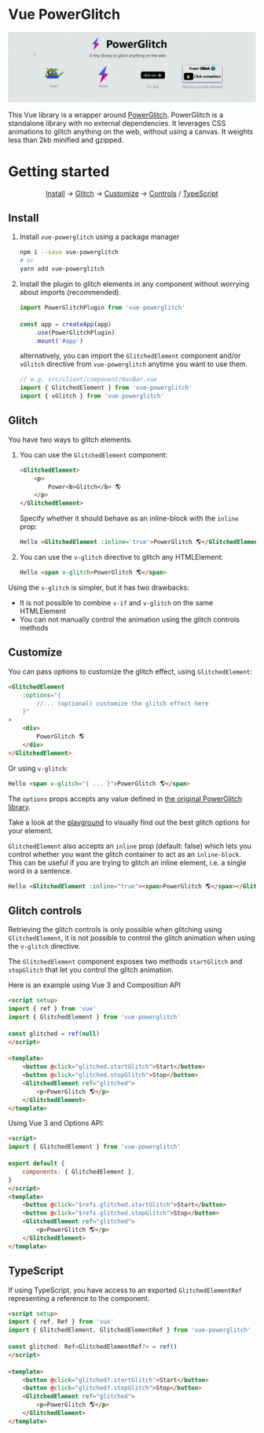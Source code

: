 # Vue PowerGlitch

<img src="./assets/intro.gif" alt="">

This Vue library is a wrapper around [PowerGlitch](https://github.com/7PH/powerglitch). PowerGlitch is a standalone library with no external dependencies. It leverages CSS animations to glitch anything on the web, without using a canvas. It weights less than 2kb minified and gzipped.

# Getting started

<p align="center">
 <a href="#install">Install</a>
 → <a href="#glitch">Glitch</a>
 → <a href="#customize">Customize</a>
 → <a href="#glitch-controls">Controls</a>
 / <a href="#typescript">TypeScript</a>
</p>

## Install

1. Install `vue-powerglitch` using a package manager
    ```bash
    npm i --save vue-powerglitch
    # or
    yarn add vue-powerglitch
    ```

2. Install the plugin to glitch elements in any component without worrying about imports (recommended).

    ```js
    import PowerGlitchPlugin from 'vue-powerglitch'

    const app = createApp(app)
        .use(PowerGlitchPlugin)
        .mount('#app')
    ```
    alternatively, you can import the `GlitchedElement` component and/or `vGlitch` directive from `vue-powerglitch` anytime you want to use them.

    ```js
    // e.g. src/client/component/NavBar.vue
    import { GlitchedElement } from 'vue-powerglitch'
    import { vGlitch } from 'vue-powerglitch'
    ```

## Glitch

You have two ways to glitch elements. 

1. You can use the `GlitchedElement` component:
    ```html
    <GlitchedElement>
        <p>
            Power<b>Glitch</b> 🌎
        </p>
    </GlitchedElement>
    ```
    Specify whether it should behave as an inline-block with the `inline` prop:
    ```html
    Hello <GlitchedElement :inline='true'>PowerGlitch 🌎</GlitchedElement>
    ```

2. You can use the `v-glitch` directive to glitch any HTMLElement:
    ```html
    Hello <span v-glitch>PowerGlitch 🌎</span>
    ```

Using the `v-glitch` is simpler, but it has two drawbacks:
- It is not possible to combine `v-if` and `v-glitch` on the same HTMLElement
- You can not manually control the animation using the glitch controls methods

## Customize

You can pass options to customize the glitch effect, using `GlitchedElement`:
```html
<GlitchedElement
    :options="{
        //... (optional) customize the glitch effect here
    }"
>
    <div>
        PowerGlitch 🌎
    </div>
</GlitchedElement>
```

Or using `v-glitch`:
```html
Hello <span v-glitch="{ ... }">PowerGlitch 🌎</span>
```

The `options` props accepts any value defined in [the original PowerGlitch library](https://github.com/7PH/powerglitch).

Take a look at the [playground](https://7ph.github.io/powerglitch/#/playground) to visually find out the best glitch options for your element.

`GlitchedElement` also accepts an `inline` prop (default: false) which lets you control whether you want the glitch container to act as an `inline-block`. This can be useful if you are trying to glitch an inline element, i.e. a single word in a sentence.
```html
Hello <GlitchedElement :inline="true"><span>PowerGlitch 🌎</span></GlitchedElement>
```

## Glitch controls 

Retrieving the glitch controls is only possible when glitching using `GlitchedElement`, it is not possible to control the glitch animation when using the `v-glitch` directive.

The `GlitchedElement` component exposes two methods `startGlitch` and `stopGlitch` that let you control the glitch animation.

Here is an example using Vue 3 and Composition API

```html
<script setup>
import { ref } from 'vue'
import { GlitchedElement } from 'vue-powerglitch'

const glitched = ref(null)
</script>

<template>
    <button @click="glitched.startGlitch">Start</button>
    <button @click="glitched.stopGlitch">Stop</button>
    <GlitchedElement ref="glitched">
        <p>PowerGlitch 🌎</p>
    </GlitchedElement>
</template>
```

Using Vue 3 and Options API:

```html
<script>
import { GlitchedElement } from 'vue-powerglitch'

export default {
    components: { GlitchedElement },
}
</script>
<template>
    <button @click="$refs.glitched.startGlitch">Start</button>
    <button @click="$refs.glitched.stopGlitch">Stop</button>
    <GlitchedElement ref="glitched">
        <p>PowerGlitch 🌎</p>
    </GlitchedElement>
</template>
```

## TypeScript

If using TypeScript, you have access to an exported `GlitchedElementRef` representing a reference to the component.

```html
<script setup>
import { ref, Ref } from 'vue'
import { GlitchedElement, GlitchedElementRef } from 'vue-powerglitch'

const glitched: Ref<GlitchedElementRef?> = ref()
</script>

<template>
    <button @click="glitched?.startGlitch">Start</button>
    <button @click="glitched?.stopGlitch">Stop</button>
    <GlitchedElement ref="glitched">
        <p>PowerGlitch 🌎</p>
    </GlitchedElement>
</template>
```
